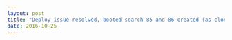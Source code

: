 ```yaml
---
layout: post
title: "Deploy issue resolved, booted search 85 and 86 created (as clone of 85)"
date: 2016-10-25
---
```



